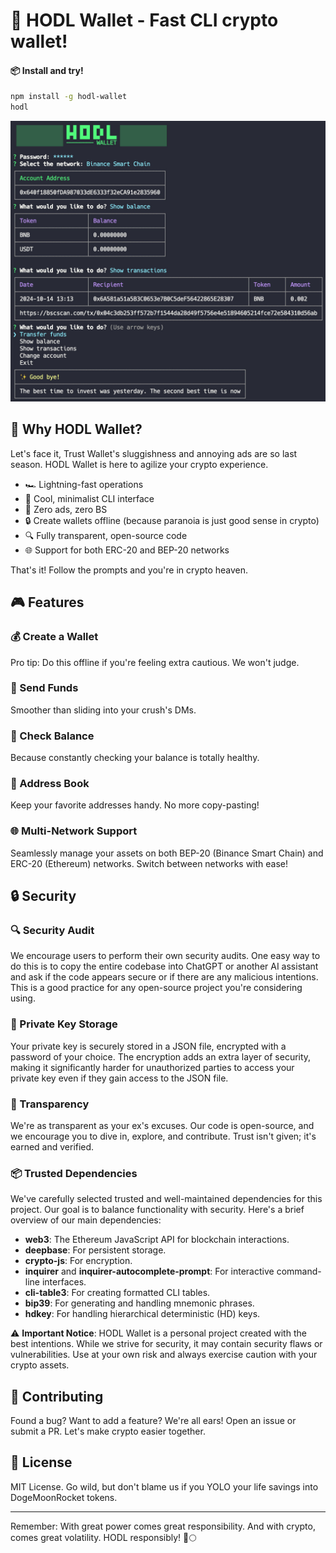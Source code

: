 # 🧊 HODL Wallet - Fast CLI crypto wallet!

#### 📦 Install and try!
```bash
npm install -g hodl-wallet
hodl
```

![HODL Wallet](https://raw.githubusercontent.com/clasen/HODL/refs/heads/master/example.jpg)

## 🚀 Why HODL Wallet?

Let's face it, Trust Wallet's sluggishness and annoying ads are so last season. HODL Wallet is here to agilize your crypto experience.

- 🏎️ Lightning-fast operations
- 🧊 Cool, minimalist CLI interface
- 🚫 Zero ads, zero BS
- 🔒 Create wallets offline (because paranoia is just good sense in crypto)
- 🔍 Fully transparent, open-source code
- 🌐 Support for both ERC-20 and BEP-20 networks

That's it! Follow the prompts and you're in crypto heaven.

## 🎮 Features

### 💰 Create a Wallet

Pro tip: Do this offline if you're feeling extra cautious. We won't judge.

### 💸 Send Funds

Smoother than sliding into your crush's DMs.

### 👀 Check Balance

Because constantly checking your balance is totally healthy.

### 📘 Address Book

Keep your favorite addresses handy. No more copy-pasting!

### 🌐 Multi-Network Support

Seamlessly manage your assets on both BEP-20 (Binance Smart Chain) and ERC-20 (Ethereum) networks. Switch between networks with ease!

## 🔒 Security

### 🔍 Security Audit

We encourage users to perform their own security audits. One easy way to do this is to copy the entire codebase into ChatGPT or another AI assistant and ask if the code appears secure or if there are any malicious intentions. This is a good practice for any open-source project you're considering using.

### 🔑 Private Key Storage

Your private key is securely stored in a JSON file, encrypted with a password of your choice. The encryption adds an extra layer of security, making it significantly harder for unauthorized parties to access your private key even if they gain access to the JSON file.

### 🔬 Transparency

We're as transparent as your ex's excuses. Our code is open-source, and we encourage you to dive in, explore, and contribute. Trust isn't given; it's earned and verified.

### 📦 Trusted Dependencies

We've carefully selected trusted and well-maintained dependencies for this project. Our goal is to balance functionality with security. Here's a brief overview of our main dependencies:

- **web3**: The Ethereum JavaScript API for blockchain interactions.
- **deepbase**: For persistent storage.
- **crypto-js**: For encryption.
- **inquirer** and **inquirer-autocomplete-prompt**: For interactive command-line interfaces.
- **cli-table3**: For creating formatted CLI tables.
- **bip39**: For generating and handling mnemonic phrases.
- **hdkey**: For handling hierarchical deterministic (HD) keys.

⚠️ **Important Notice**: HODL Wallet is a personal project created with the best intentions. While we strive for security, it may contain security flaws or vulnerabilities. Use at your own risk and always exercise caution with your crypto assets.

## 🤝 Contributing

Found a bug? Want to add a feature? We're all ears! Open an issue or submit a PR. Let's make crypto easier together.

## 📜 License

MIT License. Go wild, but don't blame us if you YOLO your life savings into DogeMoonRocket tokens.

---

Remember: With great power comes great responsibility. And with crypto, comes great volatility. HODL responsibly! 🚀🌕
